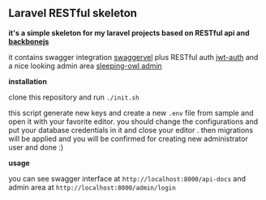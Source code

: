 ## Laravel RESTful skeleton

**it's a simple skeleton for my laravel projects based on RESTful api and [backbonejs](http://backbonejs.org/)**

it contains swagger integration [swaggervel](https://github.com/slampenny/Swaggervel) plus RESTful auth [jwt-auth](https://github.com/tymondesigns/jwt-auth) and a nice looking admin area  [sleeping-owl admin](https://github.com/sleeping-owl/admin)



**installation**

clone this repository and run ```./init.sh```

this script generate new keys and create a new ```.env``` file from sample and open it with your favorite editor. you should change the configurations and put your database credentials in it and close your editor . then migrations will be applied and
you will be confirmed for creating new administrator user and done :)

**usage**

you can see swagger interface at ```http://localhost:8000/api-docs```
and admin area at ```http://localhost:8000/admin/login```
